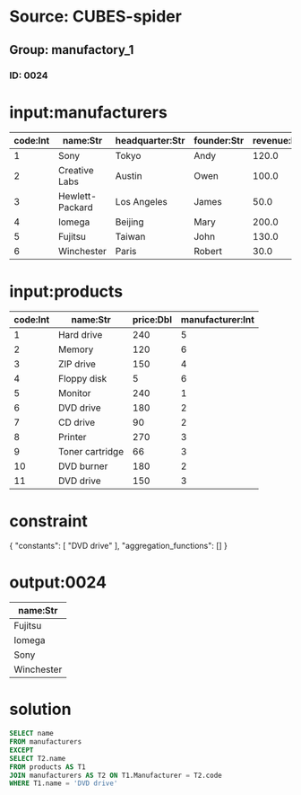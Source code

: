 # Source: CUBES-spider
## Group: manufactory_1
### ID: 0024

# input:manufacturers

| code:Int | name:Str | headquarter:Str | founder:Str | revenue:Dbl |
|---|---|---|---|---|
| 1 | Sony | Tokyo | Andy | 120.0 |
| 2 | Creative Labs | Austin | Owen | 100.0 |
| 3 | Hewlett-Packard | Los Angeles | James | 50.0 |
| 4 | Iomega | Beijing | Mary | 200.0 |
| 5 | Fujitsu | Taiwan | John | 130.0 |
| 6 | Winchester | Paris | Robert | 30.0 |

# input:products

| code:Int | name:Str | price:Dbl | manufacturer:Int |
|---|---|---|---|
| 1 | Hard drive | 240 | 5 |
| 2 | Memory | 120 | 6 |
| 3 | ZIP drive | 150 | 4 |
| 4 | Floppy disk | 5 | 6 |
| 5 | Monitor | 240 | 1 |
| 6 | DVD drive | 180 | 2 |
| 7 | CD drive | 90 | 2 |
| 8 | Printer | 270 | 3 |
| 9 | Toner cartridge | 66 | 3 |
| 10 | DVD burner | 180 | 2 |
| 11 | DVD drive | 150 | 3 |

# constraint

{
  "constants": [
    "DVD drive"
  ],
  "aggregation_functions": []
}

# output:0024

| name:Str |
|---|
| Fujitsu |
| Iomega |
| Sony |
| Winchester |

# solution

```sql
SELECT name
FROM manufacturers
EXCEPT
SELECT T2.name
FROM products AS T1
JOIN manufacturers AS T2 ON T1.Manufacturer = T2.code
WHERE T1.name = 'DVD drive'
```
